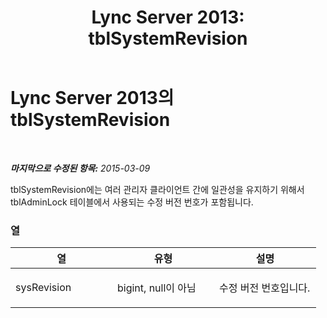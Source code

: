 ﻿---
title: 'Lync Server 2013: tblSystemRevision'
TOCTitle: tblSystemRevision
ms:assetid: 95b8e307-117c-4fb0-bd52-bc5a5b9ade55
ms:mtpsurl: https://technet.microsoft.com/ko-kr/library/Gg615019(v=OCS.15)
ms:contentKeyID: 49304434
ms.date: 08/24/2015
mtps_version: v=OCS.15
ms.translationtype: HT
---

# Lync Server 2013의 tblSystemRevision

 

_**마지막으로 수정된 항목:** 2015-03-09_

tblSystemRevision에는 여러 관리자 클라이언트 간에 일관성을 유지하기 위해서 tblAdminLock 테이블에서 사용되는 수정 버전 번호가 포함됩니다.

### 열

<table>
<colgroup>
<col style="width: 33%" />
<col style="width: 33%" />
<col style="width: 33%" />
</colgroup>
<thead>
<tr class="header">
<th>열</th>
<th>유형</th>
<th>설명</th>
</tr>
</thead>
<tbody>
<tr class="odd">
<td><p>sysRevision</p></td>
<td><p>bigint, null이 아님</p></td>
<td><p>수정 버전 번호입니다.</p></td>
</tr>
</tbody>
</table>

